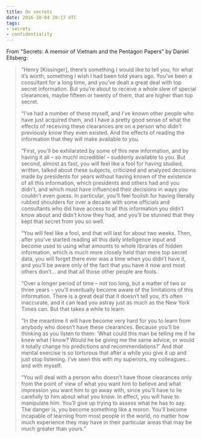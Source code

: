 ```yaml
---
title: On secrets
date: 2016-10-04 20:17 UTC
tags:
- secrets
- confidentiality
---
```


From "Secrets: A memoir of Vietnam and the Pentagon Papers" by Daniel Ellsberg: 


> “Henry [Kissinger], there’s something I would like to tell you, for what it’s worth, something I wish I had been told years ago. You’ve been a consultant for a long time, and you’ve dealt a great deal with top secret information. But you’re about to receive a whole slew of special clearances, maybe fifteen or twenty of them, that are higher than top secret.
>
> “I’ve had a number of these myself, and I’ve known other people who have just acquired them, and I have a pretty good sense of what the effects of receiving these clearances are on a person who didn’t previously know they even existed. And the effects of reading the information that they will make available to you.
>
> “First, you’ll be exhilarated by some of this new information, and by having it all – so much! incredible! – suddenly available to you. But second, almost as fast, you will feel like a fool for having studied, written, talked about these subjects, criticized and analyzed decisions made by presidents for years without having known of the existence of all this information, which presidents and others had and you didn’t, and which must have influenced their decisions in ways you couldn’t even guess. In particular, you’ll feel foolish for having literally rubbed shoulders for over a decade with some officials and consultants who did have access to all this information you didn’t know about and didn’t know they had, and you’ll be stunned that they kept that secret from you so well.
>
> “You will feel like a fool, and that will last for about two weeks. Then, after you’ve started reading all this daily intelligence input and become used to using what amounts to whole libraries of hidden information, which is much more closely held than mere top secret data, you will forget there ever was a time when you didn’t have it, and you’ll be aware only of the fact that you have it now and most others don’t… and that all those other people are fools.
>
> “Over a longer period of time – not too long, but a matter of two or three years – you’ll eventually become aware of the limitations of this information. There is a great deal that it doesn’t tell you, it’s often inaccurate, and it can lead you astray just as much as the New York Times can. But that takes a while to learn.
>
> “In the meantime it will have become very hard for you to learn from anybody who doesn’t have these clearances. Because you’ll be thinking as you listen to them: ‘What could this man be telling me if he knew what I know? Would he be giving me the same advice, or would it totally change his predictions and recommendations?’ And _that_ mental exercise is so torturous that after a while you give it up and just stop listening. I’ve seen this with my superiors, my colleagues… and with myself.
>
> “You will deal with a person who doesn’t have those clearances only from the point of view of what you want him to believe and what impression you want him to go away with, since you’ll have to lie carefully to him about what you know. In effect, you will have to manipulate him. You’ll give up trying to assess what he has to say. The danger is, you become something like a moron. You’ll become incapable of learning from most people in the world, no matter how much experience they may have in their particular areas that may be much greater than yours.”
